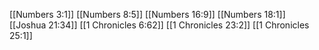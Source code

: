 [[Numbers 3:1]]
[[Numbers 8:5]]
[[Numbers 16:9]]
[[Numbers 18:1]]
[[Joshua 21:34]]
[[1 Chronicles 6:62]]
[[1 Chronicles 23:2]]
[[1 Chronicles 25:1]]
